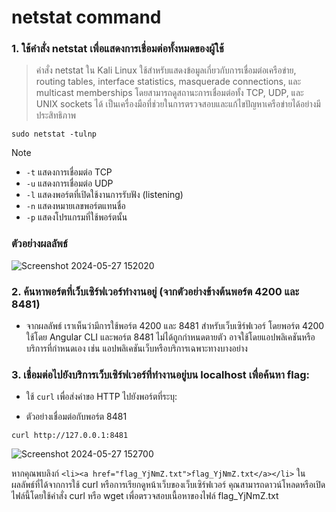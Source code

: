 # netstat command

### 1. ใช้คำสั่ง netstat เพื่อแสดงการเชื่อมต่อทั้งหมดของผู้ใช้ 

> คำสั่ง netstat ใน Kali Linux ใช้สำหรับแสดงข้อมูลเกี่ยวกับการเชื่อมต่อเครือข่าย, routing tables, interface statistics, masquerade connections, และ multicast memberships โดยสามารถดูสถานะการเชื่อมต่อทั้ง TCP, UDP, และ UNIX sockets ได้ เป็นเครื่องมือที่ช่วยในการตรวจสอบและแก้ไขปัญหาเครือข่ายได้อย่างมีประสิทธิภาพ

```
sudo netstat -tulnp
```

> [!NOTE]
> - `-t` แสดงการเชื่อมต่อ TCP
> - `-u` แสดงการเชื่อมต่อ UDP
> - `-l` แสดงพอร์ตที่เปิดใช้งานการรับฟัง (listening)
> - `-n` แสดงหมายเลขพอร์ตแทนชื่อ
> - `-p` แสดงโปรแกรมที่ใช้พอร์ตนั้น

### ตัวอย่างผลลัพธ์

![Screenshot 2024-05-27 152020](https://github.com/Atiwitch15101/Linux-Knowledge/assets/159407312/27881231-6103-4254-85e7-c731a4afd2ed)

### 2. ค้นหาพอร์ตที่เว็บเซิร์ฟเวอร์ทำงานอยู่ (จากตัวอย่างข้างต้นพอร์ต 4200 และ 8481)

- จากผลลัพธ์ เราเห็นว่ามีการใช้พอร์ต 4200 และ 8481 สำหรับเว็บเซิร์ฟเวอร์ โดยพอร์ต 4200 ใช้โดย Angular CLI และพอร์ต 8481 ไม่ได้ถูกกำหนดตายตัว อาจใช้โดยแอปพลิเคชันหรือบริการที่กำหนดเอง เช่น แอปพลิเคชันเว็บหรือบริการเฉพาะทางบางอย่าง

### 3. เชื่อมต่อไปยังบริการเว็บเซิร์ฟเวอร์ที่ทำงานอยู่บน localhost เพื่อค้นหา flag:

   - ใช้ `curl` เพื่อส่งคำขอ HTTP ไปยังพอร์ตที่ระบุ:

   - ตัวอย่างเชื่อมต่อกับพอร์ต 8481

```
curl http://127.0.0.1:8481
```

![Screenshot 2024-05-27 152700](https://github.com/Atiwitch15101/Linux-Knowledge/assets/159407312/392bb003-8b6e-4230-ba4c-d38d1b5d5fff)

หากคุณพบลิงก์ `<li><a href="flag_YjNmZ.txt">flag_YjNmZ.txt</a></li>` ในผลลัพธ์ที่ได้จากการใช้ curl หรือการเรียกดูหน้าเว็บของเว็บเซิร์ฟเวอร์ คุณสามารถดาวน์โหลดหรือเปิดไฟล์นี้โดยใช้คำสั่ง curl หรือ wget เพื่อตรวจสอบเนื้อหาของไฟล์ flag_YjNmZ.txt

